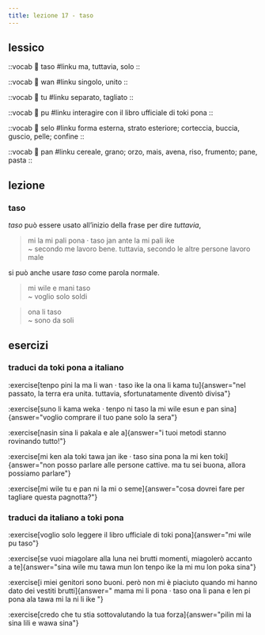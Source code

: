 ```yaml
---
title: lezione 17 - taso 
---
```

## lessico
::vocab
󱥨 taso
#linku
ma, tuttavia, solo
::

::vocab
󱥳 wan
#linku
singolo, unito
::

::vocab
󱥮 tu
#linku
separato, tagliato
::

::vocab
󱥕 pu
#linku
interagire con il libro ufficiale di toki pona
::

::vocab
󱥘 selo
#linku
forma esterna, strato esteriore; corteccia, buccia, guscio, pelle; confine
::

::vocab
󱥋 pan
#linku
cereale, grano; orzo, mais, avena, riso, frumento; pane, pasta
::

## lezione
### taso
*taso* può essere usato all’inizio della frase per dire *tuttavia*,

> mi la mi pali pona · taso jan ante la mi pali ike \
> ~ secondo me lavoro bene. tuttavia, secondo le altre persone lavoro male

si può anche usare *taso* come parola normale.

> mi wile e mani taso \
> ~ voglio solo soldi

> ona li taso \
> ~ sono da soli

## esercizi
### traduci da toki pona a italiano
:exercise[tenpo pini la ma li wan · taso ike la ona li kama tu]{answer="nel passato, la terra era unita. tuttavia, sfortunatamente diventò divisa"}

:exercise[suno li kama weka · tenpo ni taso la mi wile esun e pan sina]{answer="voglio comprare il tuo pane solo la sera"}

:exercise[nasin sina li pakala e ale a]{answer="i tuoi metodi stanno rovinando tutto!"}

:exercise[mi ken ala toki tawa jan ike · taso sina pona la mi ken toki]{answer="non posso parlare alle persone cattive. ma tu sei buona, allora possiamo parlare"}

:exercise[mi wile tu e pan ni la mi o seme]{answer="cosa dovrei fare per tagliare questa pagnotta?"}

### traduci da italiano a toki pona
:exercise[voglio solo leggere il libro ufficiale di toki pona]{answer="mi wile pu taso"}

:exercise[se vuoi miagolare alla luna nei brutti momenti, miagolerò accanto a te]{answer="sina wile mu tawa mun lon tenpo ike la mi mu lon poka sina"}

:exercise[i miei genitori sono buoni. però non mi è piaciuto quando mi hanno dato dei vestiti brutti]{answer=" mama mi li pona · taso ona li pana e len pi pona ala tawa mi la ni li ike "}

:exercise[credo che tu stia sottovalutando la tua forza]{answer="pilin mi la sina lili e wawa sina"}
